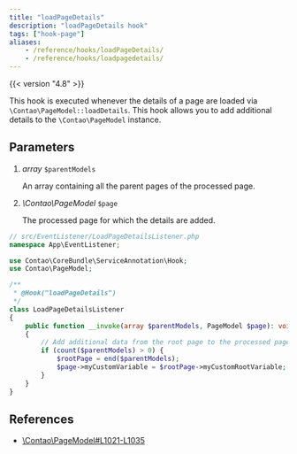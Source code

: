 ```yaml
---
title: "loadPageDetails"
description: "loadPageDetails hook"
tags: ["hook-page"]
aliases:
    - /reference/hooks/loadPageDetails/
    - /reference/hooks/loadpagedetails/
---
```



{{< version "4.8" >}}

This hook is executed whenever the details of a page are loaded via
`\Contao\PageModel::loadDetails`. This hook allows you to add additional details
to the `\Contao\PageModel` instance.


## Parameters

1. *array* `$parentModels`

    An array containing all the parent pages of the processed page.

2. *\Contao\PageModel* `$page`

    The processed page for which the details are added.


```php
// src/EventListener/LoadPageDetailsListener.php
namespace App\EventListener;

use Contao\CoreBundle\ServiceAnnotation\Hook;
use Contao\PageModel;

/**
 * @Hook("loadPageDetails")
 */
class LoadPageDetailsListener
{
    public function __invoke(array $parentModels, PageModel $page): void
    {
        // Add additional data from the root page to the processed page
        if (count($parentModels) > 0) {
            $rootPage = end($parentModels);
            $page->myCustomVariable = $rootPage->myCustomRootVariable;
        }
    }
}
```


## References

* [\Contao\PageModel#L1021-L1035](https://github.com/contao/contao/blob/4.8.0-RC1/core-bundle/src/Resources/contao/models/PageModel.php#L1021-L1035)
